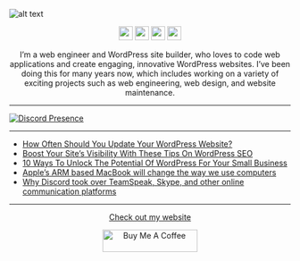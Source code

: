 ![alt text](https://github.com/nathanhenniges/nathanhenniges/blob/main/cover.png?raw=true "Github Cover")

<p align="center">
<a href="https://www.twitch.tv/mrdemonwolf"><img src="https://img.shields.io/badge/Twitch-00A2DB?&style=for-the-badge&logo=twitch&logoColor=white" height=25></a>
<a href="https://twitter.com/mrdemonwolf"><img src="https://img.shields.io/badge/Twitter-00A2DB?&style=for-the-badge&logo=Twitter&logoColor=white" height=25></a>
<a href="https://www.yotube.com/mrdemonwolf"><img src="https://img.shields.io/badge/YouTube-00A2DB?style=for-the-badge&logo=YoutUbe&logoColor=white" height=25></a>
<a href="https://www.linkedin.com/in/nathan-jk-henniges/"><img src="https://img.shields.io/badge/Nathanial_Henniges-00A2DB?style=for-the-badge&logo=linkedin&logoColor=white" height=25></a>
</p>

<p align="center">
I’m a web engineer and WordPress site builder, who loves to code web applications and create engaging, innovative WordPress websites. I’ve been doing this for many years now, which includes working on a variety of exciting projects such as web engineering, web design, and website maintenance.
</p>

---

[![Discord Presence](https://lanyard-profile-readme.vercel.app/api/104781632166223872?hideDiscrim=true)](https://discord.com/users/104781632166223872)

---

<!-- BLOG-POST-LIST:START -->
- [How Often Should You Update Your WordPress Website?](https://www.mrdemonwolf.com/blog/updating-your-wordrpess-website/)
- [Boost Your Site’s Visibility With These Tips On WordPress SEO](https://www.mrdemonwolf.com/blog/boosting-your-wordpress-seo/)
- [10 Ways To Unlock The Potential Of WordPress For Your Small Business](https://www.mrdemonwolf.com/blog/unlock-the-potential-of-wordpress-for-your-small-business/)
- [Apple’s ARM based MacBook will change the way we use computers](https://www.mrdemonwolf.com/blog/apples-arm-based-macbook-will-change-the-way-we-use-computers/)
- [Why Discord took over TeamSpeak, Skype, and other online communication platforms](https://www.mrdemonwolf.com/blog/why-discord-took-over-teamspeak-skype-and-other-online-communication-platforms/)
<!-- BLOG-POST-LIST:END -->

---

<p align="center">
  <a href="https://www.mrdemonwolf.com">Check out my website</a>
</p>
<p align="center">
  <a
    href="https://www.buymeacoffee.com/mrdemonwolf"
    target="_blank"
    rel="noreferrer nofollow"
  >
    <img
      src="https://cdn.buymeacoffee.com/buttons/default-red.png"
      alt="Buy Me A Coffee"
      height="40"
      width="170"
    />
  </a>
</p>
